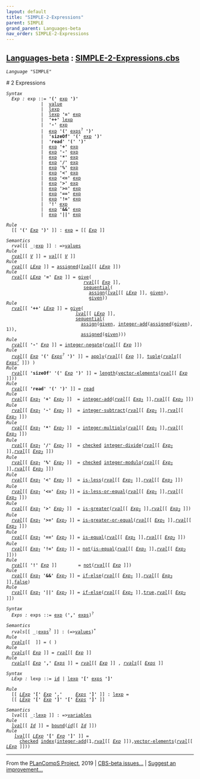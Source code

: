 ```yaml
---
layout: default
title: "SIMPLE-2-Expressions"
parent: SIMPLE
grand_parent: Languages-beta
nav_order: SIMPLE-2-Expressions
---
```


[Languages-beta] : [SIMPLE-2-Expressions.cbs]
-----------------------------

<div class="highlighter-rouge"><pre class="highlight"><code><i class="keyword">Language</i> <span id="Language_SIMPLE">"SIMPLE"</span></code></pre></div>
# <span id="SectionNumber_2">2</span> Expressions

<div class="highlighter-rouge"><pre class="highlight"><code><i class="keyword">Syntax</i>
  <i class="keyword"></i><i class="var"><i class="var"><span id="VariableStem_Exp">Exp</span></i> :</i> <span class="syn-name"><span id="SyntaxName_exp">exp</span></span> ::= <b class="atom">'('</b> <span class="syn-name"><a href="#SyntaxName_exp">exp</a></span> <b class="atom">')'</b>
             |  <span class="syn-name"><a href="../SIMPLE-1-Lexical/index.html#SyntaxName_value">value</a></span>
             |  <span class="syn-name"><a href="#SyntaxName_lexp">lexp</a></span>
             |  <span class="syn-name"><a href="#SyntaxName_lexp">lexp</a></span> <b class="atom">'='</b> <span class="syn-name"><a href="#SyntaxName_exp">exp</a></span>
             |  <b class="atom">'++'</b> <span class="syn-name"><a href="#SyntaxName_lexp">lexp</a></span>
             |  <b class="atom">'-'</b> <span class="syn-name"><a href="#SyntaxName_exp">exp</a></span>
             |  <span class="syn-name"><a href="#SyntaxName_exp">exp</a></span> <b class="atom">'('</b> <span class="syn-name"><a href="#SyntaxName_exps">exps</a></span><sup class="sup">?</sup> <b class="atom">')'</b>
             |  <b class="atom">'sizeOf'</b> <b class="atom">'('</b> <span class="syn-name"><a href="#SyntaxName_exp">exp</a></span> <b class="atom">')'</b>
             |  <b class="atom">'read'</b> <b class="atom">'('</b> <b class="atom">')'</b>
             |  <span class="syn-name"><a href="#SyntaxName_exp">exp</a></span> <b class="atom">'+'</b> <span class="syn-name"><a href="#SyntaxName_exp">exp</a></span>
             |  <span class="syn-name"><a href="#SyntaxName_exp">exp</a></span> <b class="atom">'-'</b> <span class="syn-name"><a href="#SyntaxName_exp">exp</a></span>
             |  <span class="syn-name"><a href="#SyntaxName_exp">exp</a></span> <b class="atom">'*'</b> <span class="syn-name"><a href="#SyntaxName_exp">exp</a></span>
             |  <span class="syn-name"><a href="#SyntaxName_exp">exp</a></span> <b class="atom">'/'</b> <span class="syn-name"><a href="#SyntaxName_exp">exp</a></span>
             |  <span class="syn-name"><a href="#SyntaxName_exp">exp</a></span> <b class="atom">'%'</b> <span class="syn-name"><a href="#SyntaxName_exp">exp</a></span>
             |  <span class="syn-name"><a href="#SyntaxName_exp">exp</a></span> <b class="atom">'<'</b> <span class="syn-name"><a href="#SyntaxName_exp">exp</a></span>
             |  <span class="syn-name"><a href="#SyntaxName_exp">exp</a></span> <b class="atom">'<='</b> <span class="syn-name"><a href="#SyntaxName_exp">exp</a></span>
             |  <span class="syn-name"><a href="#SyntaxName_exp">exp</a></span> <b class="atom">'>'</b> <span class="syn-name"><a href="#SyntaxName_exp">exp</a></span>
             |  <span class="syn-name"><a href="#SyntaxName_exp">exp</a></span> <b class="atom">'>='</b> <span class="syn-name"><a href="#SyntaxName_exp">exp</a></span>
             |  <span class="syn-name"><a href="#SyntaxName_exp">exp</a></span> <b class="atom">'=='</b> <span class="syn-name"><a href="#SyntaxName_exp">exp</a></span>
             |  <span class="syn-name"><a href="#SyntaxName_exp">exp</a></span> <b class="atom">'!='</b> <span class="syn-name"><a href="#SyntaxName_exp">exp</a></span>
             |  <b class="atom">'!'</b> <span class="syn-name"><a href="#SyntaxName_exp">exp</a></span>
             |  <span class="syn-name"><a href="#SyntaxName_exp">exp</a></span> <b class="atom">'&&'</b> <span class="syn-name"><a href="#SyntaxName_exp">exp</a></span>
             |  <span class="syn-name"><a href="#SyntaxName_exp">exp</a></span> <b class="atom">'||'</b> <span class="syn-name"><a href="#SyntaxName_exp">exp</a></span></code></pre></div>

<div class="highlighter-rouge"><pre class="highlight"><code><i class="keyword">Rule</i>
  [[ <b class="atom">'('</b> <span id="Variable217_Exp"><i class="var"><a href="#VariableStem_Exp">Exp</a></i></span> <b class="atom">')'</b> ]] : <span class="syn-name"><a href="#SyntaxName_exp">exp</a></span> = [[ <a href="#Variable217_Exp"><i class="var">Exp</i></a> ]]</code></pre></div>

<div class="highlighter-rouge"><pre class="highlight"><code><i class="keyword">Semantics</i>
  <i class="sem-name"><span id="SemanticsName_rval">rval</span></i>[[ _:<span class="syn-name"><a href="#SyntaxName_exp">exp</a></span> ]] : =><span class="name"><a href="../../../../../Funcons-beta/Values/Value-Types/index.html#Name_values">values</a></span>
<i class="keyword">Rule</i>
  <i class="sem-name"><a href="#SemanticsName_rval">rval</a></i>[[ <span id="Variable257_V"><i class="var"><a href="../SIMPLE-1-Lexical/index.html#VariableStem_V">V</a></i></span> ]] = <i class="sem-name"><a href="../SIMPLE-1-Lexical/index.html#SemanticsName_val">val</a></i>[[ <a href="#Variable257_V"><i class="var">V</i></a> ]]
<i class="keyword">Rule</i>
  <i class="sem-name"><a href="#SemanticsName_rval">rval</a></i>[[ <span id="Variable286_LExp"><i class="var"><a href="#VariableStem_LExp">LExp</a></i></span> ]] = <span class="name"><a href="../../../../../Funcons-beta/Computations/Normal/Storing/index.html#Name_assigned">assigned</a></span>(<i class="sem-name"><a href="#SemanticsName_lval">lval</a></i>[[ <a href="#Variable286_LExp"><i class="var">LExp</i></a> ]])
<i class="keyword">Rule</i>
  <i class="sem-name"><a href="#SemanticsName_rval">rval</a></i>[[ <span id="Variable322_LExp"><i class="var"><a href="#VariableStem_LExp">LExp</a></i></span> <b class="atom">'='</b> <span id="Variable329_Exp"><i class="var"><a href="#VariableStem_Exp">Exp</a></i></span> ]] = <span class="name"><a href="../../../../../Funcons-beta/Computations/Normal/Giving/index.html#Name_give">give</a></span>(
                             <i class="sem-name"><a href="#SemanticsName_rval">rval</a></i>[[ <a href="#Variable329_Exp"><i class="var">Exp</i></a> ]],
                             <span class="name"><a href="../../../../../Funcons-beta/Computations/Normal/Flowing/index.html#Name_sequential">sequential</a></span>(
                               <span class="name"><a href="../../../../../Funcons-beta/Computations/Normal/Storing/index.html#Name_assign">assign</a></span>(<i class="sem-name"><a href="#SemanticsName_lval">lval</a></i>[[ <a href="#Variable322_LExp"><i class="var">LExp</i></a> ]], <span class="name"><a href="../../../../../Funcons-beta/Computations/Normal/Giving/index.html#Name_given">given</a></span>),
                               <span class="name"><a href="../../../../../Funcons-beta/Computations/Normal/Giving/index.html#Name_given">given</a></span>))
<i class="keyword">Rule</i>
  <i class="sem-name"><a href="#SemanticsName_rval">rval</a></i>[[ <b class="atom">'++'</b> <span id="Variable402_LExp"><i class="var"><a href="#VariableStem_LExp">LExp</a></i></span> ]] = <span class="name"><a href="../../../../../Funcons-beta/Computations/Normal/Giving/index.html#Name_give">give</a></span>(
                          <i class="sem-name"><a href="#SemanticsName_lval">lval</a></i>[[ <a href="#Variable402_LExp"><i class="var">LExp</i></a> ]],
                          <span class="name"><a href="../../../../../Funcons-beta/Computations/Normal/Flowing/index.html#Name_sequential">sequential</a></span>(
                            <span class="name"><a href="../../../../../Funcons-beta/Computations/Normal/Storing/index.html#Name_assign">assign</a></span>(<span class="name"><a href="../../../../../Funcons-beta/Computations/Normal/Giving/index.html#Name_given">given</a></span>, <span class="name"><a href="../../../../../Funcons-beta/Values/Primitive/Integers/index.html#Name_integer-add">integer-add</a></span>(<span class="name"><a href="../../../../../Funcons-beta/Computations/Normal/Storing/index.html#Name_assigned">assigned</a></span>(<span class="name"><a href="../../../../../Funcons-beta/Computations/Normal/Giving/index.html#Name_given">given</a></span>), 1)),
                            <span class="name"><a href="../../../../../Funcons-beta/Computations/Normal/Storing/index.html#Name_assigned">assigned</a></span>(<span class="name"><a href="../../../../../Funcons-beta/Computations/Normal/Giving/index.html#Name_given">given</a></span>)))
<i class="keyword">Rule</i>
  <i class="sem-name"><a href="#SemanticsName_rval">rval</a></i>[[ <b class="atom">'-'</b> <span id="Variable488_Exp"><i class="var"><a href="#VariableStem_Exp">Exp</a></i></span> ]] = <span class="name"><a href="../../../../../Funcons-beta/Values/Primitive/Integers/index.html#Name_integer-negate">integer-negate</a></span>(<i class="sem-name"><a href="#SemanticsName_rval">rval</a></i>[[ <a href="#Variable488_Exp"><i class="var">Exp</i></a> ]])
<i class="keyword">Rule</i>
  <i class="sem-name"><a href="#SemanticsName_rval">rval</a></i>[[ <span id="Variable525_Exp"><i class="var"><a href="#VariableStem_Exp">Exp</a></i></span> <b class="atom">'('</b> <span id="Variable533_Exps?"><i class="var"><a href="#VariableStem_Exps">Exps</a><sup class="sup">?</sup></i></span> <b class="atom">')'</b> ]] = <span class="name"><a href="../../../../../Funcons-beta/Values/Abstraction/Functions/index.html#Name_apply">apply</a></span>(<i class="sem-name"><a href="#SemanticsName_rval">rval</a></i>[[ <a href="#Variable525_Exp"><i class="var">Exp</i></a> ]], <span class="name"><a href="../../../../../Funcons-beta/Values/Composite/Tuples/index.html#Name_tuple">tuple</a></span>(<i class="sem-name"><a href="#SemanticsName_rvals">rvals</a></i>[[ <a href="#Variable533_Exps?"><i class="var">Exps<sup class="sup">?</sup></i></a> ]]) )
<i class="keyword">Rule</i>
  <i class="sem-name"><a href="#SemanticsName_rval">rval</a></i>[[ <b class="atom">'sizeOf'</b> <b class="atom">'('</b> <span id="Variable599_Exp"><i class="var"><a href="#VariableStem_Exp">Exp</a></i></span> <b class="atom">')'</b> ]] = <span class="name"><a href="../../../../../Funcons-beta/Values/Composite/Sequences/index.html#Name_length">length</a></span>(<span class="name"><a href="../../../../../Funcons-beta/Values/Composite/Vectors/index.html#Name_vector-elements">vector-elements</a></span>(<i class="sem-name"><a href="#SemanticsName_rval">rval</a></i>[[ <a href="#Variable599_Exp"><i class="var">Exp</i></a> ]]))
<i class="keyword">Rule</i>
  <i class="sem-name"><a href="#SemanticsName_rval">rval</a></i>[[ <b class="atom">'read'</b> <b class="atom">'('</b> <b class="atom">')'</b> ]] = <span class="name"><a href="../../../../../Funcons-beta/Computations/Normal/Interacting/index.html#Name_read">read</a></span>
<i class="keyword">Rule</i>
  <i class="sem-name"><a href="#SemanticsName_rval">rval</a></i>[[ <span id="Variable670_Exp1"><i class="var"><a href="#VariableStem_Exp">Exp</a><sub class="sub">1</sub></i></span> <b class="atom">'+'</b> <span id="Variable678_Exp2"><i class="var"><a href="#VariableStem_Exp">Exp</a><sub class="sub">2</sub></i></span> ]]  = <span class="name"><a href="../../../../../Funcons-beta/Values/Primitive/Integers/index.html#Name_integer-add">integer-add</a></span>(<i class="sem-name"><a href="#SemanticsName_rval">rval</a></i>[[ <a href="#Variable670_Exp1"><i class="var">Exp<sub class="sub">1</sub></i></a> ]],<i class="sem-name"><a href="#SemanticsName_rval">rval</a></i>[[ <a href="#Variable678_Exp2"><i class="var">Exp<sub class="sub">2</sub></i></a> ]])
<i class="keyword">Rule</i>
  <i class="sem-name"><a href="#SemanticsName_rval">rval</a></i>[[ <span id="Variable732_Exp1"><i class="var"><a href="#VariableStem_Exp">Exp</a><sub class="sub">1</sub></i></span> <b class="atom">'-'</b> <span id="Variable740_Exp2"><i class="var"><a href="#VariableStem_Exp">Exp</a><sub class="sub">2</sub></i></span> ]]  = <span class="name"><a href="../../../../../Funcons-beta/Values/Primitive/Integers/index.html#Name_integer-subtract">integer-subtract</a></span>(<i class="sem-name"><a href="#SemanticsName_rval">rval</a></i>[[ <a href="#Variable732_Exp1"><i class="var">Exp<sub class="sub">1</sub></i></a> ]],<i class="sem-name"><a href="#SemanticsName_rval">rval</a></i>[[ <a href="#Variable740_Exp2"><i class="var">Exp<sub class="sub">2</sub></i></a> ]])
<i class="keyword">Rule</i>
  <i class="sem-name"><a href="#SemanticsName_rval">rval</a></i>[[ <span id="Variable794_Exp1"><i class="var"><a href="#VariableStem_Exp">Exp</a><sub class="sub">1</sub></i></span> <b class="atom">'*'</b> <span id="Variable802_Exp2"><i class="var"><a href="#VariableStem_Exp">Exp</a><sub class="sub">2</sub></i></span> ]]  = <span class="name"><a href="../../../../../Funcons-beta/Values/Primitive/Integers/index.html#Name_integer-multiply">integer-multiply</a></span>(<i class="sem-name"><a href="#SemanticsName_rval">rval</a></i>[[ <a href="#Variable794_Exp1"><i class="var">Exp<sub class="sub">1</sub></i></a> ]],<i class="sem-name"><a href="#SemanticsName_rval">rval</a></i>[[ <a href="#Variable802_Exp2"><i class="var">Exp<sub class="sub">2</sub></i></a> ]])
<i class="keyword">Rule</i>
  <i class="sem-name"><a href="#SemanticsName_rval">rval</a></i>[[ <span id="Variable856_Exp1"><i class="var"><a href="#VariableStem_Exp">Exp</a><sub class="sub">1</sub></i></span> <b class="atom">'/'</b> <span id="Variable864_Exp2"><i class="var"><a href="#VariableStem_Exp">Exp</a><sub class="sub">2</sub></i></span> ]]  = <span class="name"><a href="../../../../../Funcons-beta/Computations/Abnormal/Failing/index.html#Name_checked">checked</a></span> <span class="name"><a href="../../../../../Funcons-beta/Values/Primitive/Integers/index.html#Name_integer-divide">integer-divide</a></span>(<i class="sem-name"><a href="#SemanticsName_rval">rval</a></i>[[ <a href="#Variable856_Exp1"><i class="var">Exp<sub class="sub">1</sub></i></a> ]],<i class="sem-name"><a href="#SemanticsName_rval">rval</a></i>[[ <a href="#Variable864_Exp2"><i class="var">Exp<sub class="sub">2</sub></i></a> ]])
<i class="keyword">Rule</i>
  <i class="sem-name"><a href="#SemanticsName_rval">rval</a></i>[[ <span id="Variable920_Exp1"><i class="var"><a href="#VariableStem_Exp">Exp</a><sub class="sub">1</sub></i></span> <b class="atom">'%'</b> <span id="Variable928_Exp2"><i class="var"><a href="#VariableStem_Exp">Exp</a><sub class="sub">2</sub></i></span> ]]  = <span class="name"><a href="../../../../../Funcons-beta/Computations/Abnormal/Failing/index.html#Name_checked">checked</a></span> <span class="name"><a href="../../../../../Funcons-beta/Values/Primitive/Integers/index.html#Name_integer-modulo">integer-modulo</a></span>(<i class="sem-name"><a href="#SemanticsName_rval">rval</a></i>[[ <a href="#Variable920_Exp1"><i class="var">Exp<sub class="sub">1</sub></i></a> ]],<i class="sem-name"><a href="#SemanticsName_rval">rval</a></i>[[ <a href="#Variable928_Exp2"><i class="var">Exp<sub class="sub">2</sub></i></a> ]])
<i class="keyword">Rule</i>
  <i class="sem-name"><a href="#SemanticsName_rval">rval</a></i>[[ <span id="Variable984_Exp1"><i class="var"><a href="#VariableStem_Exp">Exp</a><sub class="sub">1</sub></i></span> <b class="atom">'<'</b> <span id="Variable992_Exp2"><i class="var"><a href="#VariableStem_Exp">Exp</a><sub class="sub">2</sub></i></span> ]]  = <span class="name"><a href="../../../../../Funcons-beta/Values/Primitive/Integers/index.html#Name_is-less">is-less</a></span>(<i class="sem-name"><a href="#SemanticsName_rval">rval</a></i>[[ <a href="#Variable984_Exp1"><i class="var">Exp<sub class="sub">1</sub></i></a> ]],<i class="sem-name"><a href="#SemanticsName_rval">rval</a></i>[[ <a href="#Variable992_Exp2"><i class="var">Exp<sub class="sub">2</sub></i></a> ]])
<i class="keyword">Rule</i>
  <i class="sem-name"><a href="#SemanticsName_rval">rval</a></i>[[ <span id="Variable1046_Exp1"><i class="var"><a href="#VariableStem_Exp">Exp</a><sub class="sub">1</sub></i></span> <b class="atom">'<='</b> <span id="Variable1054_Exp2"><i class="var"><a href="#VariableStem_Exp">Exp</a><sub class="sub">2</sub></i></span> ]] = <span class="name"><a href="../../../../../Funcons-beta/Values/Primitive/Integers/index.html#Name_is-less-or-equal">is-less-or-equal</a></span>(<i class="sem-name"><a href="#SemanticsName_rval">rval</a></i>[[ <a href="#Variable1046_Exp1"><i class="var">Exp<sub class="sub">1</sub></i></a> ]],<i class="sem-name"><a href="#SemanticsName_rval">rval</a></i>[[ <a href="#Variable1054_Exp2"><i class="var">Exp<sub class="sub">2</sub></i></a> ]])
<i class="keyword">Rule</i>
  <i class="sem-name"><a href="#SemanticsName_rval">rval</a></i>[[ <span id="Variable1108_Exp1"><i class="var"><a href="#VariableStem_Exp">Exp</a><sub class="sub">1</sub></i></span> <b class="atom">'>'</b> <span id="Variable1116_Exp2"><i class="var"><a href="#VariableStem_Exp">Exp</a><sub class="sub">2</sub></i></span> ]]  = <span class="name"><a href="../../../../../Funcons-beta/Values/Primitive/Integers/index.html#Name_is-greater">is-greater</a></span>(<i class="sem-name"><a href="#SemanticsName_rval">rval</a></i>[[ <a href="#Variable1108_Exp1"><i class="var">Exp<sub class="sub">1</sub></i></a> ]],<i class="sem-name"><a href="#SemanticsName_rval">rval</a></i>[[ <a href="#Variable1116_Exp2"><i class="var">Exp<sub class="sub">2</sub></i></a> ]])
<i class="keyword">Rule</i>
  <i class="sem-name"><a href="#SemanticsName_rval">rval</a></i>[[ <span id="Variable1170_Exp1"><i class="var"><a href="#VariableStem_Exp">Exp</a><sub class="sub">1</sub></i></span> <b class="atom">'>='</b> <span id="Variable1178_Exp2"><i class="var"><a href="#VariableStem_Exp">Exp</a><sub class="sub">2</sub></i></span> ]] = <span class="name"><a href="../../../../../Funcons-beta/Values/Primitive/Integers/index.html#Name_is-greater-or-equal">is-greater-or-equal</a></span>(<i class="sem-name"><a href="#SemanticsName_rval">rval</a></i>[[ <a href="#Variable1170_Exp1"><i class="var">Exp<sub class="sub">1</sub></i></a> ]],<i class="sem-name"><a href="#SemanticsName_rval">rval</a></i>[[ <a href="#Variable1178_Exp2"><i class="var">Exp<sub class="sub">2</sub></i></a> ]])
<i class="keyword">Rule</i>
  <i class="sem-name"><a href="#SemanticsName_rval">rval</a></i>[[ <span id="Variable1232_Exp1"><i class="var"><a href="#VariableStem_Exp">Exp</a><sub class="sub">1</sub></i></span> <b class="atom">'=='</b> <span id="Variable1240_Exp2"><i class="var"><a href="#VariableStem_Exp">Exp</a><sub class="sub">2</sub></i></span> ]] = <span class="name"><a href="../../../../../Funcons-beta/Values/Value-Types/index.html#Name_is-equal">is-equal</a></span>(<i class="sem-name"><a href="#SemanticsName_rval">rval</a></i>[[ <a href="#Variable1232_Exp1"><i class="var">Exp<sub class="sub">1</sub></i></a> ]],<i class="sem-name"><a href="#SemanticsName_rval">rval</a></i>[[ <a href="#Variable1240_Exp2"><i class="var">Exp<sub class="sub">2</sub></i></a> ]])
<i class="keyword">Rule</i>
  <i class="sem-name"><a href="#SemanticsName_rval">rval</a></i>[[ <span id="Variable1294_Exp1"><i class="var"><a href="#VariableStem_Exp">Exp</a><sub class="sub">1</sub></i></span> <b class="atom">'!='</b> <span id="Variable1302_Exp2"><i class="var"><a href="#VariableStem_Exp">Exp</a><sub class="sub">2</sub></i></span> ]] = <span class="name"><a href="../../../../../Funcons-beta/Values/Primitive/Booleans/index.html#Name_not">not</a></span>(<span class="name"><a href="../../../../../Funcons-beta/Values/Value-Types/index.html#Name_is-equal">is-equal</a></span>(<i class="sem-name"><a href="#SemanticsName_rval">rval</a></i>[[ <a href="#Variable1294_Exp1"><i class="var">Exp<sub class="sub">1</sub></i></a> ]],<i class="sem-name"><a href="#SemanticsName_rval">rval</a></i>[[ <a href="#Variable1302_Exp2"><i class="var">Exp<sub class="sub">2</sub></i></a> ]]))
<i class="keyword">Rule</i>
  <i class="sem-name"><a href="#SemanticsName_rval">rval</a></i>[[ <b class="atom">'!'</b> <span id="Variable1364_Exp"><i class="var"><a href="#VariableStem_Exp">Exp</a></i></span> ]]        = <span class="name"><a href="../../../../../Funcons-beta/Values/Primitive/Booleans/index.html#Name_not">not</a></span>(<i class="sem-name"><a href="#SemanticsName_rval">rval</a></i>[[ <a href="#Variable1364_Exp"><i class="var">Exp</i></a> ]])
<i class="keyword">Rule</i>
  <i class="sem-name"><a href="#SemanticsName_rval">rval</a></i>[[ <span id="Variable1402_Exp1"><i class="var"><a href="#VariableStem_Exp">Exp</a><sub class="sub">1</sub></i></span> <b class="atom">'&&'</b> <span id="Variable1410_Exp2"><i class="var"><a href="#VariableStem_Exp">Exp</a><sub class="sub">2</sub></i></span> ]] = <span class="name"><a href="../../../../../Funcons-beta/Computations/Normal/Flowing/index.html#Name_if-else">if-else</a></span>(<i class="sem-name"><a href="#SemanticsName_rval">rval</a></i>[[ <a href="#Variable1402_Exp1"><i class="var">Exp<sub class="sub">1</sub></i></a> ]],<i class="sem-name"><a href="#SemanticsName_rval">rval</a></i>[[ <a href="#Variable1410_Exp2"><i class="var">Exp<sub class="sub">2</sub></i></a> ]],<span class="name"><a href="../../../../../Funcons-beta/Values/Primitive/Booleans/index.html#Name_false">false</a></span>)
<i class="keyword">Rule</i>
  <i class="sem-name"><a href="#SemanticsName_rval">rval</a></i>[[ <span id="Variable1467_Exp1"><i class="var"><a href="#VariableStem_Exp">Exp</a><sub class="sub">1</sub></i></span> <b class="atom">'||'</b> <span id="Variable1475_Exp2"><i class="var"><a href="#VariableStem_Exp">Exp</a><sub class="sub">2</sub></i></span> ]] = <span class="name"><a href="../../../../../Funcons-beta/Computations/Normal/Flowing/index.html#Name_if-else">if-else</a></span>(<i class="sem-name"><a href="#SemanticsName_rval">rval</a></i>[[ <a href="#Variable1467_Exp1"><i class="var">Exp<sub class="sub">1</sub></i></a> ]],<span class="name"><a href="../../../../../Funcons-beta/Values/Primitive/Booleans/index.html#Name_true">true</a></span>,<i class="sem-name"><a href="#SemanticsName_rval">rval</a></i>[[ <a href="#Variable1475_Exp2"><i class="var">Exp<sub class="sub">2</sub></i></a> ]])</code></pre></div>



<div class="highlighter-rouge"><pre class="highlight"><code><i class="keyword">Syntax</i>
  <i class="keyword"></i><i class="var"><i class="var"><span id="VariableStem_Exps">Exps</span></i> :</i> <span class="syn-name"><span id="SyntaxName_exps">exps</span></span> ::= <span class="syn-name"><a href="#SyntaxName_exp">exp</a></span> (<b class="atom">','</b> <span class="syn-name"><a href="#SyntaxName_exps">exps</a></span>)<sup class="sup">?</sup></code></pre></div>

<div class="highlighter-rouge"><pre class="highlight"><code><i class="keyword">Semantics</i>
  <i class="sem-name"><span id="SemanticsName_rvals">rvals</span></i>[[ _:<span class="syn-name"><a href="#SyntaxName_exps">exps</a></span><sup class="sup">?</sup> ]] : (=><span class="name"><a href="../../../../../Funcons-beta/Values/Value-Types/index.html#Name_values">values</a></span>)<sup class="sup">*</sup>
<i class="keyword">Rule</i>
  <i class="sem-name"><a href="#SemanticsName_rvals">rvals</a></i>[[  ]] = ( )
<i class="keyword">Rule</i>
  <i class="sem-name"><a href="#SemanticsName_rvals">rvals</a></i>[[ <span id="Variable1593_Exp"><i class="var"><a href="#VariableStem_Exp">Exp</a></i></span> ]] = <i class="sem-name"><a href="#SemanticsName_rval">rval</a></i>[[ <a href="#Variable1593_Exp"><i class="var">Exp</i></a> ]]
<i class="keyword">Rule</i>
  <i class="sem-name"><a href="#SemanticsName_rvals">rvals</a></i>[[ <span id="Variable1622_Exp"><i class="var"><a href="#VariableStem_Exp">Exp</a></i></span> <b class="atom">','</b> <span id="Variable1629_Exps"><i class="var"><a href="#VariableStem_Exps">Exps</a></i></span> ]] = <i class="sem-name"><a href="#SemanticsName_rval">rval</a></i>[[ <a href="#Variable1622_Exp"><i class="var">Exp</i></a> ]] , <i class="sem-name"><a href="#SemanticsName_rvals">rvals</a></i>[[ <a href="#Variable1629_Exps"><i class="var">Exps</i></a> ]]</code></pre></div>
<div class="highlighter-rouge"><pre class="highlight"><code><i class="keyword">Syntax</i>
  <i class="keyword"></i><i class="var"><i class="var"><span id="VariableStem_LExp">LExp</span></i> :</i> <span class="syn-name"><span id="SyntaxName_lexp">lexp</span></span> ::= <span class="syn-name"><a href="../SIMPLE-1-Lexical/index.html#SyntaxName_id">id</a></span> | <span class="syn-name"><a href="#SyntaxName_lexp">lexp</a></span> <b class="atom">'['</b> <span class="syn-name"><a href="#SyntaxName_exps">exps</a></span> <b class="atom">']'</b></code></pre></div>

<div class="highlighter-rouge"><pre class="highlight"><code><i class="keyword">Rule</i>
  [[ <span id="Variable1699_LExp"><i class="var"><a href="#VariableStem_LExp">LExp</a></i></span> <b class="atom">'['</b> <span id="Variable1706_Exp"><i class="var"><a href="#VariableStem_Exp">Exp</a></i></span> <b class="atom">','</b>     <span id="Variable1713_Exps"><i class="var"><a href="#VariableStem_Exps">Exps</a></i></span> <b class="atom">']'</b> ]] : <span class="syn-name"><a href="#SyntaxName_lexp">lexp</a></span> =
  [[ <a href="#Variable1699_LExp"><i class="var">LExp</i></a> <b class="atom">'['</b> <a href="#Variable1706_Exp"><i class="var">Exp</i></a> <b class="atom">']'</b> <b class="atom">'['</b> <a href="#Variable1713_Exps"><i class="var">Exps</i></a> <b class="atom">']'</b> ]]</code></pre></div>

<div class="highlighter-rouge"><pre class="highlight"><code><i class="keyword">Semantics</i>
  <i class="sem-name"><span id="SemanticsName_lval">lval</span></i>[[ _:<span class="syn-name"><a href="#SyntaxName_lexp">lexp</a></span> ]] : =><span class="name"><a href="../../../../../Funcons-beta/Computations/Normal/Storing/index.html#Name_variables">variables</a></span>
<i class="keyword">Rule</i>
  <i class="sem-name"><a href="#SemanticsName_lval">lval</a></i>[[ <span id="Variable1780_Id"><i class="var"><a href="../SIMPLE-1-Lexical/index.html#VariableStem_Id">Id</a></i></span> ]] = <span class="name"><a href="../../../../../Funcons-beta/Computations/Normal/Binding/index.html#Name_bound">bound</a></span>(<i class="sem-name"><a href="../SIMPLE-1-Lexical/index.html#SemanticsName_id">id</a></i>[[ <a href="#Variable1780_Id"><i class="var">Id</i></a> ]])
<i class="keyword">Rule</i>
   <i class="sem-name"><a href="#SemanticsName_lval">lval</a></i>[[ <span id="Variable1816_LExp"><i class="var"><a href="#VariableStem_LExp">LExp</a></i></span> <b class="atom">'['</b> <span id="Variable1823_Exp"><i class="var"><a href="#VariableStem_Exp">Exp</a></i></span> <b class="atom">']'</b> ]] =
     <span class="name"><a href="../../../../../Funcons-beta/Computations/Abnormal/Failing/index.html#Name_checked">checked</a></span> <span class="name"><a href="../../../../../Funcons-beta/Values/Composite/Sequences/index.html#Name_index">index</a></span>(<span class="name"><a href="../../../../../Funcons-beta/Values/Primitive/Integers/index.html#Name_integer-add">integer-add</a></span>(1,<i class="sem-name"><a href="#SemanticsName_rval">rval</a></i>[[ <a href="#Variable1823_Exp"><i class="var">Exp</i></a> ]]),<span class="name"><a href="../../../../../Funcons-beta/Values/Composite/Vectors/index.html#Name_vector-elements">vector-elements</a></span>(<i class="sem-name"><a href="#SemanticsName_rval">rval</a></i>[[ <a href="#Variable1816_LExp"><i class="var">LExp</i></a> ]]))</code></pre></div>




____

From the [PLanCompS Project], 2019 | [CBS-beta issues...] | [Suggest an improvement...]

[SIMPLE-2-Expressions.cbs]: SIMPLE-2-Expressions.cbs 
  "CBS SOURCE FILE"
[Funcons-beta]: /CBS-beta/docs/Funcons-beta
 "FUNCONS-BETA"
[Unstable-Funcons-beta]: /CBS-beta/docs/Unstable-Funcons-beta
  "UNSTABLE-FUNCONS-BETA"
[Languages-beta]: /CBS-beta/docs/Languages-beta
  "LANGUAGES-BETA"
[Unstable-Languages-beta]: /CBS-beta/docs/Unstable-Languages-beta
  "UNSTABLE-LANGUAGES-BETA"
[CBS-beta]: /CBS-beta "CBS-BETA"
[PLanCompS Project]: http://plancomps.org
  "PROGRAMMING LANGUAGE COMPONENTS AND SPECIFICATIONS PROJECT HOME PAGE"
[CBS-beta issues...]: https://github.com/plancomps/plancomps.github.io/issues
  "CBS-BETA ISSUE REPORTS ON GITHUB"
[Suggest an improvement...]: mailto:plancomps@gmail.com?Subject=CBS-beta%20-%20comment&Body=Re%3A%20CBS-beta%20specification%20at%20SIMPLE/SIMPLE-2-Expressions/SIMPLE-2-Expressions.cbs%0A%0AComment/Query/Issue/Suggestion%3A%0A%0A%0ASignature%3A%0A 
  "GENERATE AN EMAIL TEMPLATE"
